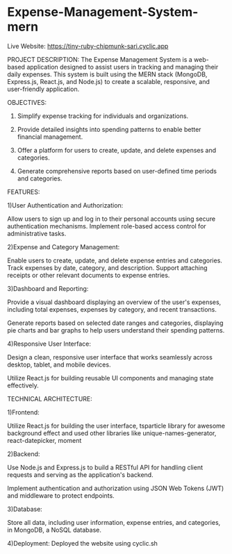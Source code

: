 # Expense-Management-System-mern

Live Website: https://tiny-ruby-chipmunk-sari.cyclic.app

PROJECT DESCRIPTION:
The Expense Management System is a web-based application designed to assist users in tracking and managing their daily expenses. This system is built using the MERN stack (MongoDB, Express.js, React.js, and Node.js) to create a scalable, responsive, and user-friendly application.

OBJECTIVES:

1. Simplify expense tracking for individuals and organizations.

2. Provide detailed insights into spending patterns to enable better financial management.

3. Offer a platform for users to create, update, and delete expenses and categories.

4. Generate comprehensive reports based on user-defined time periods and categories.


FEATURES:

1)User Authentication and Authorization:

Allow users to sign up and log in to their personal accounts using secure authentication mechanisms. Implement role-based access control for administrative tasks.

2)Expense and Category Management:

Enable users to create, update, and delete expense entries and categories. Track expenses by date, category, and description. Support attaching receipts or other relevant documents to expense entries.

3)Dashboard and Reporting:

Provide a visual dashboard displaying an overview of the user's expenses, including total expenses, expenses by category, and recent transactions.

Generate reports based on selected date ranges and categories, displaying pie charts and bar graphs to help users understand their spending patterns.

4)Responsive User Interface:

Design a clean, responsive user interface that works seamlessly across desktop, tablet, and mobile devices.

Utilize React.js for building reusable UI components and managing state effectively.

TECHNICAL ARCHITECTURE:

1)Frontend:

Utilize React.js for building the user interface, tsparticle library for awesome background effect and used other libraries like unique-names-generator, react-datepicker, moment

2)Backend:

Use Node.js and Express.js to build a RESTful API for handling client requests and serving as the application's backend.

Implement authentication and authorization using JSON Web Tokens (JWT) and middleware to protect endpoints.

3)Database:

Store all data, including user information, expense entries, and categories, in MongoDB, a NoSQL database.

4)Deployment:
Deployed the website using cyclic.sh

